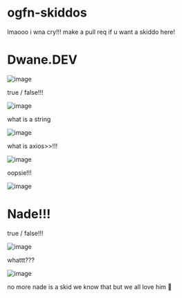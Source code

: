 # ogfn-skiddos
lmaooo i wna cry!!!
make a pull req if u want a skiddo here!

# Dwane.DEV
![image](https://github.com/user-attachments/assets/cbc0ffdd-e7cb-4ede-b19a-cca06a178158)


true / false!!!

![image](https://github.com/user-attachments/assets/a4635fa1-a786-4de2-a62a-d8110efc9d28)

what is a string

![image](https://github.com/user-attachments/assets/090848fb-d587-4dea-a59d-cc80080b4638)

what is axios>>!!!

![image](https://github.com/user-attachments/assets/866cf283-3e6f-457f-b658-0c4a163fba0c)

oopsie!!!

![image](https://github.com/user-attachments/assets/7e55cf73-58c4-4c59-b4e0-2282d702d133)

# Nade!!!

true / false!!!

![image](https://github.com/user-attachments/assets/04466b99-6c15-4618-9126-82bf2a7907a7)

whattt???

![image](https://github.com/user-attachments/assets/0a78fd46-018d-4423-be08-eac796ebce00)

no more nade is a skid we know that but we all love him 💙

